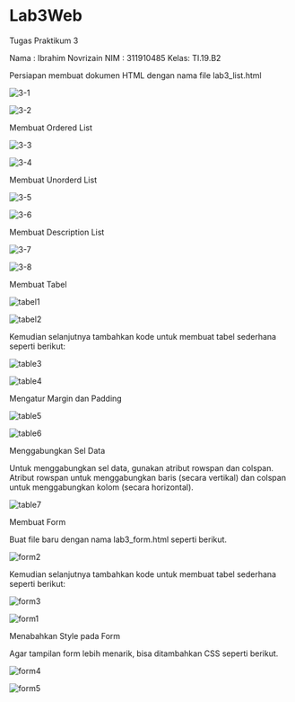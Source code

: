 # Lab3Web
Tugas Praktikum 3

Nama : Ibrahim Novrizain
NIM  : 311910485
Kelas: TI.19.B2

Persiapan membuat dokumen HTML dengan nama file lab3_list.html

![3-1](https://user-images.githubusercontent.com/81977333/114270404-4e72f400-9a36-11eb-91d3-2d57fae3e304.PNG)

![3-2](https://user-images.githubusercontent.com/81977333/114270426-7c583880-9a36-11eb-81cc-59533662e4a5.PNG)

Membuat Ordered List

![3-3](https://user-images.githubusercontent.com/81977333/114270479-cd682c80-9a36-11eb-90e5-0e2b08e83635.PNG)

![3-4](https://user-images.githubusercontent.com/81977333/114270487-d9ec8500-9a36-11eb-9481-da47ffafca08.PNG)

Membuat Unorderd List

![3-5](https://user-images.githubusercontent.com/81977333/114270501-ef61af00-9a36-11eb-8db6-1978592fc7e9.PNG)

![3-6](https://user-images.githubusercontent.com/81977333/114270504-f4266300-9a36-11eb-89f0-893bc6391fc8.PNG)

Membuat Description List

![3-7](https://user-images.githubusercontent.com/81977333/114270699-094fc180-9a38-11eb-8b68-1ef20b9ad232.PNG)

![3-8](https://user-images.githubusercontent.com/81977333/114270707-11a7fc80-9a38-11eb-9b24-3fd4e28467db.PNG)


Membuat Tabel

![tabel1](https://user-images.githubusercontent.com/81977333/114270732-3a2ff680-9a38-11eb-9113-b65457cc8070.PNG)

![tabel2](https://user-images.githubusercontent.com/81977333/114270742-40be6e00-9a38-11eb-8a3e-39edb09a37ac.PNG)

Kemudian selanjutnya tambahkan kode untuk membuat tabel sederhana seperti berikut:

![table3](https://user-images.githubusercontent.com/81977333/114270803-8bd88100-9a38-11eb-97ca-9cf68605b999.PNG)

![table4](https://user-images.githubusercontent.com/81977333/114270812-972bac80-9a38-11eb-91ef-2e29f06ca093.PNG)

Mengatur Margin dan Padding

![table5](https://user-images.githubusercontent.com/81977333/114270837-b7f40200-9a38-11eb-9599-11af09e7f255.PNG)

![table6](https://user-images.githubusercontent.com/81977333/114270843-be827980-9a38-11eb-8e0d-c8c70f5cc691.PNG)

Menggabungkan Sel Data

Untuk menggabungkan sel data, gunakan atribut rowspan dan colspan. Atribut rowspan untuk 
menggabungkan baris (secara vertikal) dan colspan untuk menggabungkan kolom (secara 
horizontal).

![table7](https://user-images.githubusercontent.com/81977333/114270874-e70a7380-9a38-11eb-8512-a052e60924e8.PNG)


Membuat Form

Buat file baru dengan nama lab3_form.html seperti berikut.

![form2](https://user-images.githubusercontent.com/81977333/114271015-8e87a600-9a39-11eb-8731-093a1c027d00.PNG)

Kemudian selanjutnya tambahkan kode untuk membuat tabel sederhana seperti berikut:

![form3](https://user-images.githubusercontent.com/81977333/114270971-65671580-9a39-11eb-99da-9f68005e427b.PNG)

![form1](https://user-images.githubusercontent.com/81977333/114271034-aceda180-9a39-11eb-8832-080b3cdfd771.PNG)

Menabahkan Style pada Form

Agar tampilan form lebih menarik, bisa ditambahkan CSS seperti berikut.

![form4](https://user-images.githubusercontent.com/81977333/114271070-cabb0680-9a39-11eb-92d8-635b2f8958c8.PNG)

![form5](https://user-images.githubusercontent.com/81977333/114271078-d1e21480-9a39-11eb-82e6-d2c03a4338e8.PNG)

